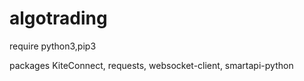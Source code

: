 # algotrading

require python3,pip3

packages
KiteConnect,
requests,
websocket-client,
smartapi-python
